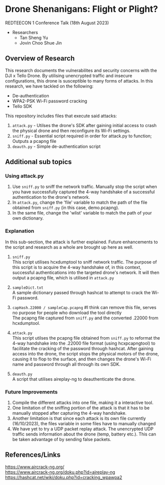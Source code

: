 # Drone Shenanigans: Flight or Plight?
REDTEECON 1 Conference Talk (18th August 2023)
- Researchers
  - Tan Sheng Yu
  - Jovin Choo Shue Jin
 
## Overview of Research
This research documents the vulnerabilites and security concerns with the DJI x Tello Drone. By utilising unencrypted traffic and insecure configurations, this drone is susceptible to many forms of attacks. In this research, we have tackled on the following:
  - De-authentication
  - WPA2-PSK Wi-Fi password cracking
  - Tello SDK

This repository includes files that execute said attacks:
 1) ```attack.py``` - Utilses the drone's SDK after gaining initial access to crash the physical drone and then reconfigure its Wi-Fi settings.
 2) ```sniff.py``` - Essential script required in order for attack.py to function; Outputs a pcapng file
 3) ```deauth.py``` - Simple de-authentication script

## Additional sub topics
### Using attack.py
1) Use ```sniff.py``` to sniff the network traffic. Manually stop the script when you have successfully captured the 4-way handshake of a successful authentication to the drone's network.
2) In ```attack.py```, change the 'file' variable to match the path of the file obtained from ```sniff.py``` (in this case, demo.pcapng).
3) In the same file, change the 'wlist' variable to match the path of your own dictionary.

### Explanation
In this sub-section, the attack is further explained. Future enhancements to the script and research as a whole are brought up here as well.

1) ```sniff.py``` <br>
This script utilises hcxdumptool to sniff network traffic. The purpose of this script is to acquire the 4-way handshake of, in this context, successful authentications into the targeted drone's network. It will then output a pcapng file, which is utilised in ```attack.py```

2) ```sampleDict.txt``` <br>
A sample dictionary passed through hashcat to attempt to crack the Wi-Fi password.

3) ```capHash.22000 / sampleCap.pcapng``` #I think can remove this file, serves no purpose for people who download the tool directly <br>
The pcapng file captured from ```sniff.py``` and the converted .22000 from hcxdumptool.

4) ```attack.py``` <br>
This script utilses the pcapng file obtained from ```sniff.py``` to reformat the 4-way handshake into the .22000 file format (using hcxpcapngtool) to facilitate the cracking of the password through hashcat.
After gaining access into the drone, the script stops the physical motors of the drone, causing it to flop to the surface, and then changes the drone's Wi-Fi name and password through all through its own SDK.

5) ```deauth.py``` <br>
A script that utilises aireplay-ng to deauthenticate the drone.

### Future Improvements
1) Compile the different attacks into one file, making it a interactive tool.
2) One limitation of the sniffing portion of the attack is that it has to be manually stopped after capturing the 4-way handshake.
3) Another limitation is that since each attack is its own file currently (16/10/2023), the files variable in some files have to manually changed
4) We have yet to try a UDP packet replay attack. The unencrypted UDP traffic sends information about the drone (temp, battery etc.). This can be taken advantage of by sending false packets. 


## References/Links
https://www.aircrack-ng.org/ <br>
https://www.aircrack-ng.org/doku.php?id=aireplay-ng <br>
https://hashcat.net/wiki/doku.php?id=cracking_wpawpa2

